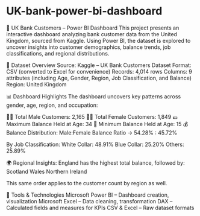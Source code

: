 # UK-bank-power-bi-dashboard
💼 UK Bank Customers – Power BI Dashboard
This project presents an interactive dashboard analyzing bank customer data from the United Kingdom, sourced from Kaggle. Using Power BI, the dataset is explored to uncover insights into customer demographics, balance trends, job classifications, and regional distributions.

📁 Dataset Overview
Source: Kaggle – UK Bank Customers Dataset
Format: CSV (converted to Excel for convenience)
Records: 4,014 rows
Columns: 9 attributes (including Age, Gender, Region, Job Classification, and Balance)
Region: United Kingdom

📊 Dashboard Highlights
The dashboard uncovers key patterns across gender, age, region, and occupation:

👨‍💼 Total Male Customers: 2,165
👩‍💼 Total Female Customers: 1,849
💷 Maximum Balance Held at Age: 34
💸 Minimum Balance Held at Age: 15
💰 Balance Distribution:
Male:Female Balance Ratio → 54.28% : 45.72%

By Job Classification:
White Collar: 48.91%
Blue Collar: 25.20%
Others: 25.89%

🌍 Regional Insights:
England has the highest total balance, followed by:
Scotland
Wales
Northern Ireland

This same order applies to the customer count by region as well.

🧰 Tools & Technologies
Microsoft Power BI – Dashboard creation, visualization
Microsoft Excel – Data cleaning, transformation
DAX – Calculated fields and measures for KPIs
CSV & Excel – Raw dataset formats
